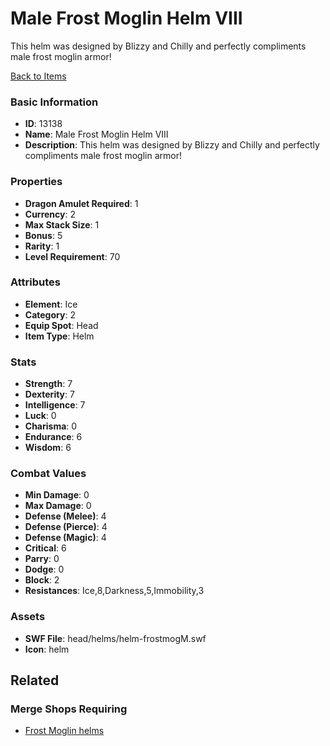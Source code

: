 # Male Frost Moglin Helm VIII

This helm was designed by Blizzy and Chilly and perfectly compliments male frost moglin armor!

[Back to Items](../items.md)

### Basic Information

- **ID**: 13138
- **Name**: Male Frost Moglin Helm VIII
- **Description**: This helm was designed by Blizzy and Chilly and perfectly compliments male frost moglin armor!

### Properties

- **Dragon Amulet Required**: 1
- **Currency**: 2
- **Max Stack Size**: 1
- **Bonus**: 5
- **Rarity**: 1
- **Level Requirement**: 70

### Attributes

- **Element**: Ice
- **Category**: 2
- **Equip Spot**: Head
- **Item Type**: Helm

### Stats

- **Strength**: 7
- **Dexterity**: 7
- **Intelligence**: 7
- **Luck**: 0
- **Charisma**: 0
- **Endurance**: 6
- **Wisdom**: 6

### Combat Values

- **Min Damage**: 0
- **Max Damage**: 0
- **Defense (Melee)**: 4
- **Defense (Pierce)**: 4
- **Defense (Magic)**: 4
- **Critical**: 6
- **Parry**: 0
- **Dodge**: 0
- **Block**: 2
- **Resistances**: Ice,8,Darkness,5,Immobility,3

### Assets

- **SWF File**: head/helms/helm-frostmogM.swf
- **Icon**: helm

## Related

### Merge Shops Requiring

- [Frost Moglin helms](../merge-shops/51-frost-moglin-helms.md)

